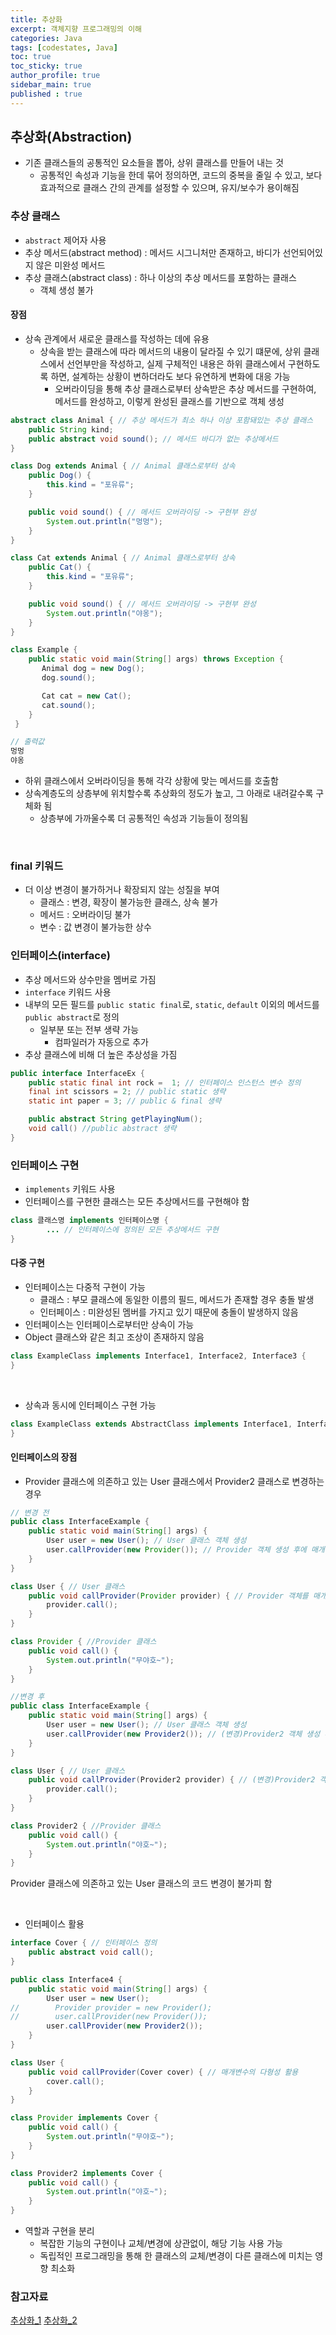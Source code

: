 ```yaml
---
title: 추상화
excerpt: 객체지향 프로그래밍의 이해
categories: Java
tags: [codestates, Java]
toc: true
toc_sticky: true
author_profile: true
sidebar_main: true
published : true
---
```

## 추상화(Abstraction)
- 기존 클래스들의 공통적인 요소들을 뽑아, 상위 클래스를 만들어 내는 것
  - 공통적인 속성과 기능을 한데 묶어 정의하면, 코드의 중복을 줄일 수 있고, 보다 효과적으로 클래스 간의 관계를 설정할 수 있으며, 유지/보수가 용이해짐

### 추상 클래스 
- ```abstract``` 제어자 사용
- 추상 메서드(abstract method) : 메서드 시그니처만 존재하고, 바디가 선언되어있지 않은 미완성 메서드
- 추상 클래스(abstract class) : 하나 이상의 추상 메서드를 포함하는 클래스
  - 객체 생성 불가

#### 장점
- 상속 관계에서 새로운 클래스를 작성하는 데에 유용
  - 상속을 받는 클래스에 따라 메서드의 내용이 달라질 수 있기 떄문에, 상위 클래스에서 선언부만을 작성하고, 실제 구체적인 내용은 하위 클래스에서 구현하도록 하면, 설계하는 상황이 변하더라도 보다 유연하게 변화에 대응 가능
    - 오버라이딩을 통해 추상 클래스로부터 상속받은 추상 메서드를 구현하여, 메서드를 완성하고, 이렇게 완성된 클래스를 기반으로 객체 생성

```java
abstract class Animal { // 추상 메서드가 최소 하나 이상 포함돼있는 추상 클래스
	public String kind;
	public abstract void sound(); // 메서드 바디가 없는 추상메서드
}

class Dog extends Animal { // Animal 클래스로부터 상속
	public Dog() {
		this.kind = "포유류";
	}

	public void sound() { // 메서드 오버라이딩 -> 구현부 완성
		System.out.println("멍멍");
	}
}

class Cat extends Animal { // Animal 클래스로부터 상속
	public Cat() {
		this.kind = "포유류";
	}

	public void sound() { // 메서드 오버라이딩 -> 구현부 완성
		System.out.println("야옹");
	}
}

class Example {       
    public static void main(String[] args) throws Exception {
       Animal dog = new Dog();
       dog.sound();

       Cat cat = new Cat();
       cat.sound();
    }
 }

// 출력값
멍멍
야옹 
```
- 하위 클래스에서 오버라이딩을 통해 각각 상황에 맞는 메서드를 호출함
- 상속계층도의 상층부에 위치할수록 추상화의 정도가 높고, 그 아래로 내려갈수록 구체화 됨
  - 상층부에 가까울수록 더 공통적인 속성과 기능들이 정의됨

<br>

### final 키워드
- 더 이상 변경이 불가하거나 확장되지 않는 성질을 부여
  - 클래스 : 변경, 확장이 불가능한 클래스, 상속 불가
  - 메서드 : 오버라이딩 불가
  - 변수 : 값 변경이 불가능한 상수

### 인터페이스(interface)
- 추상 메서드와 상수만을 멤버로 가짐
- ```interface``` 키워드 사용
- 내부의 모든 필드를 ```public static final```로, ```static```, ```default``` 이외의 메서드를 ```public abstract```로 정의
  - 일부분 또는 전부 생략 가능
    - 컴파일러가 자동으로 추가
- 추상 클래스에 비해 더 높은 추상성을 가짐

```java
public interface InterfaceEx {
    public static final int rock =  1; // 인터페이스 인스턴스 변수 정의
    final int scissors = 2; // public static 생략
    static int paper = 3; // public & final 생략

    public abstract String getPlayingNum();
    void call() //public abstract 생략 
}
```

### 인터페이스 구현
- ```implements``` 키워드 사용
- 인터페이스를 구현한 클래스는 모든 추상메서드를 구현해야 함
```java
class 클래스명 implements 인터페이스명 {
		... // 인터페이스에 정의된 모든 추상메서드 구현
}
```

#### 다중 구현
- 인터페이스는 다중적 구현이 가능
  - 클래스 : 부모 클래스에 동일한 이름의 필드, 메서드가 존재할 경우 충돌 발생
  - 인터페이스 : 미완성된 멤버를 가지고 있기 때문에 충돌이 발생하지 않음
- 인터페이스는 인터페이스로부터만 상속이 가능
- Object 클래스와 같은 최고 조상이 존재하지 않음
```java
class ExampleClass implements Interface1, Interface2, Interface3 { 
}
```

<br>

- 상속과 동시에 인터페이스 구현 가능
```java
class ExampleClass extends AbstractClass implements Interface1, Interface2  { 
}
```

#### 인터페이스의 장점
- Provider 클래스에 의존하고 있는 User 클래스에서 Provider2 클래스로 변경하는 경우
```java
// 변경 전
public class InterfaceExample {
    public static void main(String[] args) {
        User user = new User(); // User 클래스 객체 생성
        user.callProvider(new Provider()); // Provider 객체 생성 후에 매개변수로 전달
    }
}

class User { // User 클래스
    public void callProvider(Provider provider) { // Provider 객체를 매개변수로 받는 callProvider 메서드
        provider.call();
    }
}

class Provider { //Provider 클래스
    public void call() {
        System.out.println("무야호~");
    }
}
```
```java
//변경 후
public class InterfaceExample {
    public static void main(String[] args) {
        User user = new User(); // User 클래스 객체 생성
        user.callProvider(new Provider2()); // (변경)Provider2 객체 생성 후에 매개변수로 전달
    }
}

class User { // User 클래스
    public void callProvider(Provider2 provider) { // (변경)Provider2 객체를 매개변수로 받는 callProvider 메서드
        provider.call();
    }
}

class Provider2 { //Provider 클래스
    public void call() {
        System.out.println("야호~");
    }
}
```
Provider 클래스에 의존하고 있는 User 클래스의 코드 변경이 불가피 함

<br>

- 인터페이스 활용
```java
interface Cover { // 인터페이스 정의
    public abstract void call();
}

public class Interface4 {
    public static void main(String[] args) {
        User user = new User();
//        Provider provider = new Provider();
//        user.callProvider(new Provider());
        user.callProvider(new Provider2());
    }
}

class User {
    public void callProvider(Cover cover) { // 매개변수의 다형성 활용
        cover.call();
    }
}

class Provider implements Cover {
    public void call() {
        System.out.println("무야호~");
    }
}

class Provider2 implements Cover {
    public void call() {
        System.out.println("야호~");
    }
}
```
- 역할과 구현을 분리
  - 복잡한 기능의 구현이나 교체/변경에 상관없이, 해당 기능 사용 가능
  - 독립적인 프로그래밍을 통해 한 클래스의 교체/변경이 다른 클래스에 미치는 영향 최소화


### 참고자료
[추상화_1](http://wiki.hash.kr/index.php/%EC%B6%94%EC%83%81%ED%99%94_(%ED%94%84%EB%A1%9C%EA%B7%B8%EB%9E%98%EB%B0%8D))
[추상화_2](https://www.tutorialspoint.com/java/java_abstraction.htm)